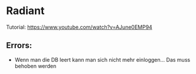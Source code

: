 # Radiant

Tutorial: https://www.youtube.com/watch?v=AJune0EMP94

## Errors:
 - Wenn man die DB leert kann man sich nicht mehr einloggen... Das muss behoben werden
